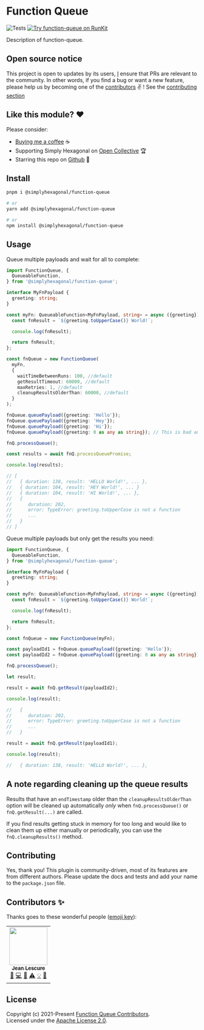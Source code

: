 # Function Queue
![Tests](https://github.com/simplyhexagonal/function-queue/workflows/tests/badge.svg)
[![Try function-queue on RunKit](https://badge.runkitcdn.com/@simplyhexagonal/function-queue.svg)](https://npm.runkit.com/@simplyhexagonal/function-queue)

Description of function-queue.

## Open source notice

This project is open to updates by its users, [I](https://github.com/jeanlescure) ensure that PRs are relevant to the community.
In other words, if you find a bug or want a new feature, please help us by becoming one of the
[contributors](#contributors-) ✌️ ! See the [contributing section](#contributing)

## Like this module? ❤

Please consider:

- [Buying me a coffee](https://www.buymeacoffee.com/jeanlescure) ☕
- Supporting Simply Hexagonal on [Open Collective](https://opencollective.com/simplyhexagonal) 🏆
- Starring this repo on [Github](https://github.com/simplyhexagonal/function-queue) 🌟

## Install

```sh
pnpm i @simplyhexagonal/function-queue

# or
yarn add @simplyhexagonal/function-queue

# or
npm install @simplyhexagonal/function-queue
```

## Usage

Queue multiple payloads and wait for all to complete:

```ts
import FunctionQueue, {
  QueueableFunction,
} from '@simplyhexagonal/function-queue';

interface MyFnPayload {
  greeting: string;
}

const myFn: QueueableFunction<MyFnPayload, string> = async ({greeting}) => {
  const fnResult = `${greeting.toUpperCase()} World!`;

  console.log(fnResult);

  return fnResult;
};

const fnQueue = new FunctionQueue(
  myFn,
  {
    waitTimeBetweenRuns: 100, //default
    getResultTimeout: 60000, //default
    maxRetries: 1, //default
    cleanupResultsOlderThan: 60000, //default
  }
);

fnQueue.queuePayload({greeting: 'Hello'});
fnQueue.queuePayload({greeting: 'Hey'});
fnQueue.queuePayload({greeting: 'Hi'});
fnQueue.queuePayload({greeting: 0 as any as string}); // This is bad and would obviously fail at runtime

fnQ.processQueue();

const results = await fnQ.processQueuePromise;

console.log(results);

// [
//   { duration: 138, result: 'HELLO World!', ... },
//   { duration: 104, result: 'HEY World!', ... }
//   { duration: 104, result: 'HI World!', ... },
//   {
//      duration: 202,
//      error: TypeError: greeting.toUpperCase is not a function
//      ...
//   }
// ]
```

Queue multiple payloads but only get the results you need:

```ts
import FunctionQueue, {
  QueueableFunction,
} from '@simplyhexagonal/function-queue';

interface MyFnPayload {
  greeting: string;
}

const myFn: QueueableFunction<MyFnPayload, string> = async ({greeting}) => {
  const fnResult = `${greeting.toUpperCase()} World!`;

  console.log(fnResult);

  return fnResult;
};

const fnQueue = new FunctionQueue(myFn);

const payloadId1 = fnQueue.queuePayload({greeting: 'Hello'});
const payloadId2 = fnQueue.queuePayload({greeting: 0 as any as string}); // This is bad and would obviously fail at runtime

fnQ.processQueue();

let result;

result = await fnQ.getResult(payloadId2);

console.log(result);

//   {
//      duration: 202,
//      error: TypeError: greeting.toUpperCase is not a function
//      ...
//   }

result = await fnQ.getResult(payloadId1);

console.log(result);

//   { duration: 138, result: 'HELLO World!', ... },
```

## A note regarding cleaning up the queue results

Results that have an `endTimestamp` older than the `cleanupResultsOlderThan` option will be cleaned
up automatically _only_ when `fnQ.processQueue()` or `fnQ.getResult(...)` are called.

If you find results getting stuck in memory for too long and would like to clean them up either
manually or periodically, you can use the `fnQ.cleanupResults()` method.

## Contributing

Yes, thank you! This plugin is community-driven, most of its features are from different authors.
Please update the docs and tests and add your name to the `package.json` file.

## Contributors ✨

Thanks goes to these wonderful people ([emoji key](https://allcontributors.org/docs/en/emoji-key)):

<!-- ALL-CONTRIBUTORS-LIST:START - Do not remove or modify this section -->
<!-- prettier-ignore-start -->
<!-- markdownlint-disable -->
<table>
  <tr>
    <td align="center"><a href="https://jeanlescure.cr"><img src="https://avatars2.githubusercontent.com/u/3330339?v=4" width="100px;" alt=""/><br /><sub><b>Jean Lescure</b></sub></a><br /><a href="#maintenance-jeanlescure" title="Maintenance">🚧</a> <a href="https://github.com/simplyhexagonal/function-queue/commits?author=jeanlescure" title="Code">💻</a> <a href="#userTesting-jeanlescure" title="User Testing">📓</a> <a href="https://github.com/simplyhexagonal/function-queue/commits?author=jeanlescure" title="Tests">⚠️</a> <a href="#example-jeanlescure" title="Examples">💡</a> <a href="https://github.com/simplyhexagonal/function-queue/commits?author=jeanlescure" title="Documentation">📖</a></td>
</table>

<!-- markdownlint-enable -->
<!-- prettier-ignore-end -->
<!-- ALL-CONTRIBUTORS-LIST:END -->
## License

Copyright (c) 2021-Present [Function Queue Contributors](https://github.com/simplyhexagonal/function-queue/#contributors-).<br/>
Licensed under the [Apache License 2.0](https://www.apache.org/licenses/LICENSE-2.0).
